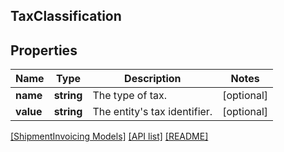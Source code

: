 ## TaxClassification

## Properties

Name | Type | Description | Notes
------------ | ------------- | ------------- | -------------
**name** | **string** | The type of tax. | [optional]
**value** | **string** | The entity&#39;s tax identifier. | [optional]

[[ShipmentInvoicing Models]](../) [[API list]](../../Api) [[README]](../../../README.md)
